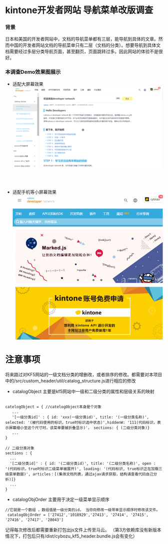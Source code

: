 # kintone开发者网站 导航菜单改版调查
### 背景
日本和美国的开发者网站中，文档的导航菜单都有三层，能导航到具体的文章。然而中国的开发者网站文档的导航菜单只有二层（文档的分类）。想要导航到具体文档需要经过多层分类导航页面，甚至翻页，页面跳转过多。因此网站的体验不是很好。


### 本调查Demo效果图展示

* 适配大屏幕效果
![适配大屏幕效果](/resources/full_screen.gif)
<br/>
<br/>

* 适配手机等小屏幕效果
![适配手机等小屏幕](/resources/min_screen.gif)


# 注意事项

将来路过对KF5网站的一级文档分类的增删改，或者排序的修改。都需要对本项目中的/src/custom_header/util/catalog_structure.js进行相应的修改

* catalogObject 主要是kf5网站中一级和二级分类的属性和层级关系的映射
```

catelogObject = { //catelogObject本身是个对象
   ...
   '[一级分类id]' : { id: 'xxx(一级分类id)', title: '(一级分类名称)', selected: '(被代码使用的标识，true时标识选中状态)',hiddenW: '111(代码标识，表示屏幕缩小至这个尺寸时，该菜单要被折叠显示)'， sections: { (二级分类对象)}
   ...
}

// 二级分类对象
sections : {
  ...
  '[二级分类id]' : { id: '(二级分类id)', title: '(二级分类名称)', open : '(代码标识，true时标识二级菜单被展开)', loading: '(代码标识, true标识正在加载三级菜单数据)', articles：[(集体文档列表，通过ajax请求获取，结构请查看代码自己分析)]}
  ...
}
```
* catalogObjOrder 主要用于决定一级菜单显示顺序

```
//它就是一个数组 ，数组值是一级分类的id， 当你向修改一级带单显示顺序时修改该文件。
 catalogObjOrder = ['27412','1018929','27413', '27414', '27415', '27416', '27417', '28043']
```

记得每次修改后都需要重新打包出js文件上传至马云。
（第3方依赖库没有新版本情况下，打包后只有/dist/cybozu_kf5_header.bundle.js会有变化）
